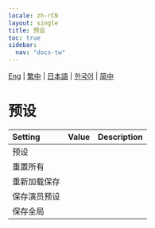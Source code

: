 ```yaml
---
locale: zh-rCN
layout: single
title: 预设
toc: true
sidebar:
  nav: "docs-tw"
---
```

[Eng](/dancexr/menu/2025.4/stage/actor_presets) | [繁中](/tw/dancexr/menu/2025.4/stage/actor_presets) | [日本語](/jp/dancexr/menu/2025.4/stage/actor_presets) | [한국어](/kr/dancexr/menu/2025.4/stage/actor_presets) | [简中](/zh/dancexr/menu/2025.4/stage/actor_presets)

# 预设



| Setting | Value | Description |
| :--- | --- | :--- |
| 预设 || 
| 重置所有 || 
| 重新加载保存 || 
| 保存演员预设 || 
| 保存全局 || 
